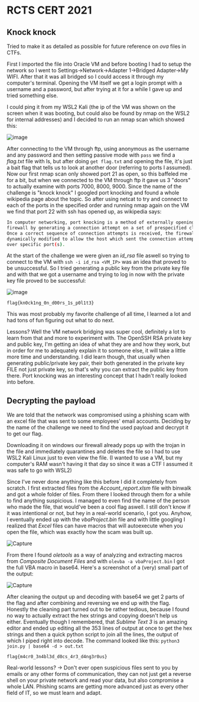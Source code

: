 # RCTS CERT 2021

## Knock knock

Tried to make it as detailed as possible for future reference on _ova_ files in CTFs.

First I imported the file into Oracle VM and before booting I had to setup the network so I went to Settings->Network->Adapter 1->Bridged Adapter->My WIFI. After that it was all bridged so I could access it through my computer's terminal. Opening the VM itself we get a login prompt with a username and a password, but after trying at it for a while I gave up and tried something else.

I could ping it from my WSL2 Kali (the ip of the VM was shown on the screen when it was booting, but could also be found by nmap on the WSL2 for internal addresses) and I decided to run an nmap scan which showed this:

![image](https://user-images.githubusercontent.com/52963102/129182805-05c0e1b2-2afe-46cc-afb7-a72549c33ba9.png)

After connecting to the VM through ftp, using anonymous as the username and any password and then setting passive mode with ```pass``` we find a _flag.txt_ file with ls, but after doing ```get flag.txt``` and opening the file, it's just a bait flag that tells us to look at another door (referring to ports I assumed). Now our first nmap scan only showed port 21 as open, so this baffeled me for a bit, but when we connected to the VM through ftp it gave us 3 "doors" to actually examine with ports 7000, 8000, 9000. Since the name of the challenge is "knock knock" I googled port knocking and found a whole wikipedia page about the topic. So after using netcat to try and connect to each of the ports in the specified order and running nmap again on the VM we find that port 22 with ssh has opened up, as wikipedia says:

``` bash
In computer networking, port knocking is a method of externally opening ports on a 
firewall by generating a connection attempt on a set of prespecified closed ports. 
Once a correct sequence of connection attempts is received, the firewall rules are 
dynamically modified to allow the host which sent the connection attempts to connect 
over specific port(s).
```

At the start of the challenge we were given an _id_rsa_ file aswell so trying to connect to the VM with ```ssh -i id_rsa <VM_IP>``` was an idea that proved to be unsuccessful. So I tried generating a public key from the private key file and with that we got a username and trying to log in now with the private key file proved to be successful:

![image](https://user-images.githubusercontent.com/52963102/129180670-2babbf1a-4915-45cc-bcfc-01015ce2e614.png)

<code>flag{kn0ck1ng_0n_d00rs_1s_p0l1t3}</code>

This was most probably my favorite challenge of all time, I learned a lot and had tons of fun figuring out what to do next.

Lessons? Well the VM network bridging was super cool, definitely a lot to learn from that and more to experiment with. The OpenSSH RSA private key and public key, I'm getting an idea of what they are and how they work, but in order for me to adequately explain it to someone else, it will take a little more time and understanding. I did learn though, that usually when generating public/private key pair, their both generated in the private key FILE not just private key, so that's why you can extract the public key from there. Port knocking was an interesting concept that I hadn't really looked into before.

## Decrypting the payload

We are told that the network was compromised using a phishing scam with an excel file that was sent to some employees' email accounts. Deciding by the name of the challenge we need to find the used payload and decrypt it to get our flag.

Downloading it on windows our firewall already pops up with the trojan in the file and immediately quarantines and deletes the file so I had to use WSL2 Kali Linux just to even view the file. (I wanted to use a VM, but my computer's RAM wasn't having it that day so since it was a CTF I assumed it was safe to go with WSL2)

Since I've never done anything like this before I did it completely from scratch. I first extracted files from the _Account_report.xlsm_ file with binwalk and got a whole folder of files. From there I looked through them for a while to find anything suspicious. I managed to even find the name of the person who made the file, that would've been a cool flag aswell. I still don't know if it was intentional or not, but hey in a real-world scenario, I got you. Anyhow, I eventually ended up with the _vbaProject.bin_ file and with little googling I realized that _Excel_ files can have macros that will autoexecute when you open the file, which was exactly how the scam was built up.

![Capture](https://user-images.githubusercontent.com/52963102/129171219-3767671e-9e25-4d4b-9291-b734f99ca586.PNG)

From there I found _oletools_ as a way of analyzing and extracting macros from _Composite Document Files_ and with ```olevba -a vbaProject.bin``` I got the full VBA macro in base64. Here's a screenshot of a (very) small part of the output:

![Capture](https://user-images.githubusercontent.com/52963102/129171549-6ba72810-0f06-4c14-84c6-2a1de2f4c9e1.PNG)

After cleaning the output up and decoding with base64 we get 2 parts of the flag and after combining and reversing we end up with the flag. Honestly the cleaning part turned out to be rather tedious, because I found no way to actually extract the hex strings and copying doesn't help us either. Eventually though I remembered, that _Sublime Text 3_ is an amazing editor and ended up editing all the 353 lines of output at once to get the hex strings and then a quick python script to join all the lines, the output of which I piped right into decode. The command looked like this: ```python3 join.py | base64 -d > out.txt```

<code>flag{m4cr0_3n4bl3d_d0cs_4r3_d4ng3r0us}</code>

Real-world lessons? -> Don't ever open suspicious files sent to you by emails or any other forms of communication, they can not just get a reverse shell on your private network and read your data, but also compromise a whole LAN. Phishing scams are getting more advanced just as every other field of IT, so we must learn and adapt.
